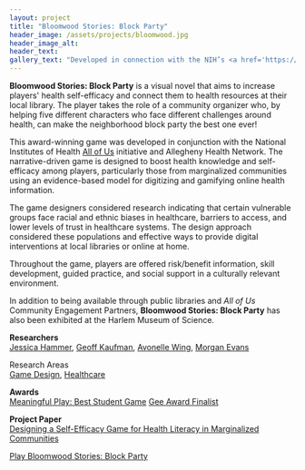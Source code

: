 ```yaml
---
layout: project
title: "Bloomwood Stories: Block Party"
header_image: /assets/projects/bloomwood.jpg
header_image_alt:
header_text:
gallery_text: "Developed in connection with the NIH’s <a href='https://allofus.nih.gov/' target='_blank'>All of Us</a> research initiative, Bloomwood Stories is a visual novel game aimed at increasing health knowledge and self-efficacy within populations who have experienced healthcare bias."
---
```


**Bloomwood Stories: Block Party** is a visual novel that aims to increase players' health self-efficacy and connect them to health resources at their local library. The player takes the role of a community organizer who, by helping five different characters who face different challenges around health, can make the neighborhood block party the best one ever!

This award-winning game was developed in conjunction with the National Institutes of Health [All of Us](https://allofus.nih.gov/) initiative and Allegheny Health Network. The narrative-driven game is designed to boost health knowledge and self-efficacy among players, particularly those from marginalized communities using an evidence-based model for digitizing and gamifying online health information.

The game designers considered research indicating that certain vulnerable groups face racial and ethnic biases in healthcare, barriers to access, and lower levels of trust in healthcare systems. The design approach considered these populations and effective ways to provide digital interventions at local libraries or online at home.

Throughout the game, players are offered risk/benefit information, skill development, guided practice, and social support in a culturally relevant environment.

In addition to being available through public libraries and *All of Us* Community Engagement Partners, **Bloomwood Stories: Block Party** has also been exhibited at the Harlem Museum of Science.

**Researchers**<br>
[Jessica Hammer](https://hcii.cmu.edu/people/jessica-hammer), [Geoff Kaufman](https://hcii.cmu.edu/people/geoff-kaufman), [Avonelle Wing](https://hcii.cmu.edu/people/avonelle-wing), [Morgan Evans](https://se-phd.isri.cmu.edu/People/students/student-bios/evans-morgan.html)

Research Areas<br>
[Game Design](https://hcii.cmu.edu/research-areas/game-design), [Healthcare](https://hcii.cmu.edu/research-areas/healthcare)

**Awards**<br>
[Meaningful Play: Best Student Game](https://www.cs.cmu.edu/news/2022/bloomwood-stories)
[Gee Award Finalist](https://www.geeawards.com/2021)

**Project Paper**<br>
[Designing a Self-Efficacy Game for Health Literacy in Marginalized Communities](https://dl.acm.org/doi/pdf/10.1145/3411763.3451609)

[Play Bloomwood Stories: Block Party](https://all-of-us-da9ee.web.app/)

